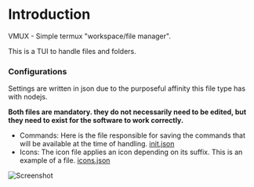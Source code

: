 # Introduction

VMUX - Simple termux "workspace/file manager".

This is a TUI to handle files and folders.

### Configurations

Settings are written in json due to the purposeful affinity this file type has with nodejs.

**Both files are mandatory. they do not necessarily need to be edited, but they need to exist for the software to work correctly.**

- Commands: Here is the file responsible for saving the commands that will be available at the time of handling. [init.json](init.json)
- Icons: The icon file applies an icon depending on its suffix. This is an example of a file. [icons.json](icons.json)

![Screenshot](https://raw.githubusercontent.com/PSalleSDev/Visual-Mux/main/Screenshot_20230322_222246_Termux.jpg)
